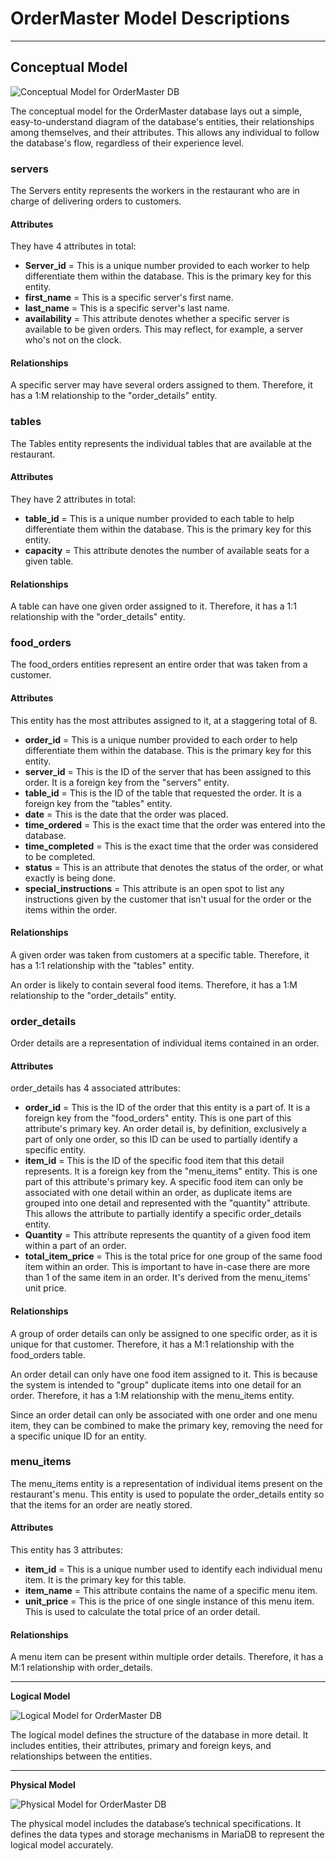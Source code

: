 # OrderMaster Model Descriptions
---
## Conceptual Model
![Conceptual Model for OrderMaster DB](CS3900_OrderMaster_Conceptual.png)

The conceptual model for the OrderMaster database lays out a simple, easy-to-understand diagram of the database's entities, their relationships among themselves, and their attributes. This allows any individual to follow the database's flow, regardless of their experience level.

### servers
The Servers entity represents the workers in the restaurant who are in charge of delivering orders to customers.

#### Attributes
They have 4 attributes in total:
- **Server_id** = This is a unique number provided to each worker to help differentiate them within the database. This is the primary key for this entity.
- **first_name** = This is a specific server's first name.
- **last_name** = This is a specific server's last name.
- **availability** = This attribute denotes whether a specific server is available to be given orders. This may reflect, for example, a server who's not on the clock.

#### Relationships
A specific server may have several orders assigned to them. Therefore, it has a 1:M relationship to the "order_details" entity.

### tables
The Tables entity represents the individual tables that are available at the restaurant.

#### Attributes
They have 2 attributes in total:
- **table_id** = This is a unique number provided to each table to help differentiate them within the database. This is the primary key for this entity.
- **capacity** = This attribute denotes the number of available seats for a given table.
#### Relationships
A table can have one given order assigned to it. Therefore, it has a 1:1 relationship with the "order_details" entity.

### food_orders
The food_orders entities represent an entire order that was taken from a customer.

#### Attributes
This entity has the most attributes assigned to it, at a staggering total of 8.
- **order_id** = This is a unique number provided to each order to help differentiate them within the database. This is the primary key for this entity.
- **server_id** = This is the ID of the server that has been assigned to this order. It is a foreign key from the "servers" entity.
- **table_id** = This is the ID of the table that requested the order. It is a foreign key from the "tables" entity.
- **date** = This is the date that the order was placed.
- **time_ordered** = This is the exact time that the order was entered into the database.
- **time_completed** = This is the exact time that the order was considered to be completed.
- **status** = This is an attribute that denotes the status of the order, or what exactly is being done.
- **special_instructions** = This attribute is an open spot to list any instructions given by the customer that isn't usual for the order or the items within the order.
  
#### Relationships
A given order was taken from customers at a specific table. Therefore, it has a 1:1 relationship with the "tables" entity.

An order is likely to contain several food items. Therefore, it has a 1:M relationship to the "order_details" entity.

### order_details
Order details are a representation of individual items contained in an order.

#### Attributes
order_details has 4 associated attributes:
- **order_id** = This is the ID of the order that this entity is a part of. It is a foreign key from the "food_orders" entity. This is one part of this attribute's primary key. An order detail is, by definition, exclusively a part of only one order, so this ID can be used to partially identify a specific entity.
- **item_id** = This is the ID of the specific food item that this detail represents. It is a foreign key from the "menu_items" entity. This is one part of this attribute's primary key. A specific food item can only be associated with one detail within an order, as duplicate items are grouped into one detail and represented with the "quantity" attribute. This allows the attribute to partially identify a specific order_details entity.
- **Quantity** = This attribute represents the quantity of a given food item within a part of an order.
- **total_item_price** = This is the total price for one group of the same food item within an order. This is important to have in-case there are more than 1 of the same item in an order. It's derived from the menu_items' unit price.
#### Relationships
A group of order details can only be assigned to one specific order, as it is unique for that customer. Therefore, it has a M:1 relationship with the food_orders table.

An order detail can only have one food item assigned to it. This is because the system is intended to "group" duplicate items into one detail for an order. Therefore, it has a 1:M relationship with the menu_items entity.

Since an order detail can only be associated with one order and one menu item, they can be combined to make the primary key, removing the need for a specific unique ID for an entity.

### menu_items

The menu_items entity is a representation of individual items present on the restaurant's menu. This entity is used to populate the order_details entity so that the items for an order are neatly stored.
#### Attributes
This entity has 3 attributes:
- **item_id** = This is a unique number used to identify each individual menu item. It is the primary key for this table.
- **item_name** = This attribute contains the name of a specific menu item.
- **unit_price** = This is the price of one single instance of this menu item. This is used to calculate the total price of an order detail.
#### Relationships
A menu item can be present within multiple order details. Therefore, it has a M:1 relationship with order_details.


---
**Logical Model**

![Logical Model for OrderMaster DB](CS3900_OrderMaster_Logical.png)

The logical model defines the structure of the database in more detail. It includes entities, their attributes, primary and foreign keys, and relationships between the entities. 

---
**Physical Model**

![Physical Model for OrderMaster DB](CS3900_OrderMaster_Physical.png)

The physical model includes the database’s technical specifications. It defines the data types and storage mechanisms in MariaDB to represent the logical model accurately. 
